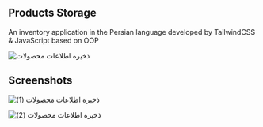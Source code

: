 ## Products Storage
An inventory application in the Persian language developed by TailwindCSS &amp; JavaScript based on OOP  

![ذخیره اطلاعات محصولات](https://github.com/springtofigh/products-storage/assets/90114320/7ff0c52a-4595-4656-9064-6f694af98dd7)


## Screenshots


![ذخیره اطلاعات محصولات (1)](https://github.com/springtofigh/products-storage/assets/90114320/5726301d-ddb9-4958-baae-3592396e8a4c)


![ذخیره اطلاعات محصولات (2)](https://github.com/springtofigh/products-storage/assets/90114320/548e33fd-1872-4a72-a634-2bb0ff304e00)
